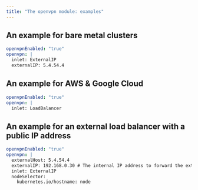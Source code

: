 ```yaml
---
title: "The openvpn module: examples"
---
```


## An example for bare metal clusters

```yaml
openvpnEnabled: "true"
openvpn: |
  inlet: ExternalIP
  externalIP: 5.4.54.4
```

## An example for AWS & Google Cloud

```yaml
openvpnEnabled: "true"
openvpn: |
  inlet: LoadBalancer
```

## An example for an external load balancer with a public IP address

```yaml
openvpnEnabled: "true"
openvpn: |
  externalHost: 5.4.54.4
  externalIP: 192.168.0.30 # The internal IP address to forward the external LB's traffic to.
  inlet: ExternalIP
  nodeSelector:
    kubernetes.io/hostname: node
```
